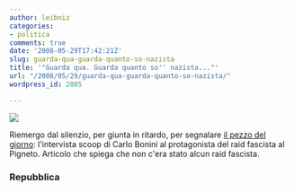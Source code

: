 ```yaml
---
author: leibniz
categories:
- politica
comments: true
date: '2008-05-29T17:42:21Z'
slug: guarda-qua-guarda-quanto-so-nazista
title: '"Guarda qua. Guarda quanto so'' nazista..."'
url: "/2008/05/29/guarda-qua-guarda-quanto-so-nazista/"
wordpress_id: 2805

---
```

![](https://www.leibniz-blogs.it/gallery/pigneto.png)


Riemergo dal silenzio, per giunta in ritardo, per segnalare [il pezzo del giorno](https://www.repubblica.it/2008/05/sezioni/cronaca/pestaggio-nazi-roma/ricercato-pigneto/ricercato-pigneto.html): l'intervista scoop di Carlo Bonini al protagonista del raid fascista al Pigneto. Articolo che spiega che non c'era stato alcun raid fascista.




### Repubblica
